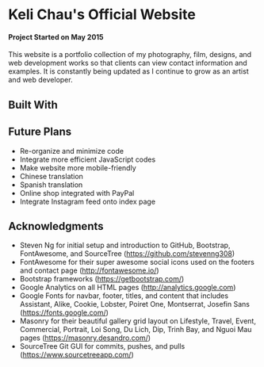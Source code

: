 # Keli Chau's Official Website

#### Project Started on May 2015

This website is a portfolio collection of my photography, film, designs, and web development works so that clients can view contact information and examples. It is constantly being updated as I continue to grow as an artist and web developer.

## Built With 

## Future Plans
+ Re-organize and minimize code
+ Integrate more efficient JavaScript codes
+ Make website more mobile-friendly
+ Chinese translation
+ Spanish translation
+ Online shop integrated with PayPal
+ Integrate Instagram feed onto index page

## Acknowledgments
+ Steven Ng for initial setup and introduction to GitHub, Bootstrap, FontAwesome, and SourceTree (https://github.com/stevenng308)
+ FontAwesome for their super awesome social icons used on the footers and contact page (http://fontawesome.io/)
+ Bootstrap frameworks (https://getbootstrap.com/)
+ Google Analytics on all HTML pages (http://analytics.google.com)
+ Google Fonts for navbar, footer, titles, and content that includes Assistant, Alike, Cookie, Lobster, Poiret One, Montserrat, Josefin Sans (https://fonts.google.com/)
+ Masonry for their beautiful gallery grid layout on Lifestyle, Travel, Event, Commercial, Portrait, Loi Song, Du Lich, Dip, Trinh Bay, and Nguoi Mau pages (https://masonry.desandro.com/)
+ SourceTree Git GUI for commits, pushes, and pulls (https://www.sourcetreeapp.com/)




